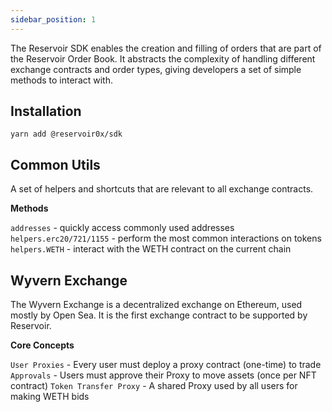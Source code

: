 ```yaml
---
sidebar_position: 1
---
```


The Reservoir SDK enables the creation and filling of orders that are part of the Reservoir Order Book. It abstracts the complexity of handling different exchange contracts and order types, giving developers a set of simple methods to interact with. 

## Installation

```
yarn add @reservoir0x/sdk
```

## Common Utils

A set of helpers and shortcuts that are relevant to all exchange contracts.

**Methods**

`addresses` - quickly access commonly used addresses
`helpers.erc20/721/1155` - perform the most common interactions on tokens
`helpers.WETH` - interact with the WETH contract on the current chain

## Wyvern Exchange

The Wyvern Exchange is a decentralized exchange on Ethereum, used mostly by Open Sea. It is the first exchange contract to be supported by Reservoir. 

**Core Concepts**

`User Proxies` - Every user must deploy a proxy contract (one-time) to trade
`Approvals` - Users must approve their Proxy to move assets (once per NFT contract)
`Token Transfer Proxy` - A shared Proxy used by all users for making WETH bids

    









